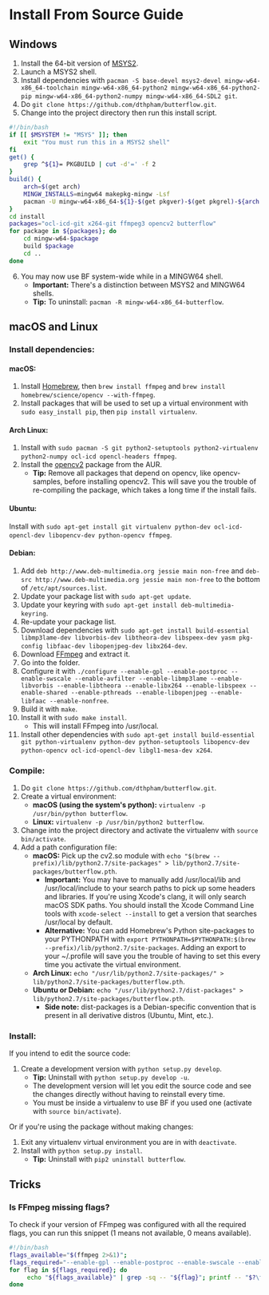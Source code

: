 # Install From Source Guide

## Windows

1. Install the 64-bit version of [MSYS2](https://msys2.github.io/).
2. Launch a MSYS2 shell.
3. Install dependencies with `pacman -S base-devel msys2-devel mingw-w64-x86_64-toolchain mingw-w64-x86_64-python2 mingw-w64-x86_64-python2-pip mingw-w64-x86_64-python2-numpy mingw-w64-x86_64-SDL2 git`.
4. Do `git clone https://github.com/dthpham/butterflow.git`.
5. Change into the project directory then run this install script.
```bash
#!/bin/bash
if [[ $MSYSTEM != "MSYS" ]]; then
    exit "You must run this in a MSYS2 shell"
fi
get() {
    grep ^${1}= PKGBUILD | cut -d'=' -f 2
}
build() {
    arch=$(get arch)
    MINGW_INSTALLS=mingw64 makepkg-mingw -Lsf
    pacman -U mingw-w64-x86_64-${1}-$(get pkgver)-$(get pkgrel)-${arch:2:-2}.pkg.tar.xz
}
cd install
packages="ocl-icd-git x264-git ffmpeg3 opencv2 butterflow"
for package in ${packages}; do
    cd mingw-w64-$package
    build $package
    cd ..
done
```

6. You may now use BF system-wide while in a MINGW64 shell.
    * **Important:** There's a distinction between MSYS2 and MINGW64 shells.
    * **Tip:** To uninstall: `pacman -R mingw-w64-x86_64-butterflow`.

## macOS and Linux

### Install dependencies:
#### macOS:
1. Install [Homebrew](https://brew.sh/), then `brew install ffmpeg` and `brew install homebrew/science/opencv --with-ffmpeg`.
2. Install packages that will be used to set up a virtual environment with `sudo easy_install pip`, then `pip install virtualenv`.

#### Arch Linux:
1. Install with `sudo pacman -S git python2-setuptools python2-virtualenv python2-numpy ocl-icd opencl-headers ffmpeg`.
2. Install the [opencv2](https://aur.archlinux.org/packages/opencv2/) package from the AUR.
    * **Tip:** Remove all packages that depend on opencv, like opencv-samples, before installing opencv2. This will save you the trouble of re-compiling the package, which takes a long time if the install fails.

#### Ubuntu:
Install with `sudo apt-get install git virtualenv python-dev ocl-icd-opencl-dev libopencv-dev python-opencv ffmpeg`.

#### Debian:
1. Add `deb http://www.deb-multimedia.org jessie main non-free` and `deb-src http://www.deb-multimedia.org jessie main non-free` to the bottom of `/etc/apt/sources.list`.
2. Update your package list with `sudo apt-get update`.
3. Update your keyring with `sudo apt-get install deb-multimedia-keyring`.
4. Re-update your package list.
5. Download dependencies with `sudo apt-get install build-essential libmp3lame-dev libvorbis-dev libtheora-dev libspeex-dev yasm pkg-config libfaac-dev libopenjpeg-dev libx264-dev`.
6. Download [FFmpeg](https://ffmpeg.org/releases/) and extract it.
7. Go into the folder.
8. Configure it with `./configure --enable-gpl --enable-postproc --enable-swscale --enable-avfilter --enable-libmp3lame --enable-libvorbis --enable-libtheora --enable-libx264 --enable-libspeex --enable-shared --enable-pthreads --enable-libopenjpeg --enable-libfaac --enable-nonfree`.
9. Build it with `make`.
10. Install it with `sudo make install`.
    * This will install FFmpeg into /usr/local.
11. Install other dependencies with `sudo apt-get install build-essential git python-virtualenv python-dev python-setuptools libopencv-dev python-opencv ocl-icd-opencl-dev libgl1-mesa-dev x264`.

### Compile:
1. Do `git clone https://github.com/dthpham/butterflow.git`.
2. Create a virtual environment:
    * **macOS (using the system's python):** `virtualenv -p /usr/bin/python butterflow`.
    * **Linux:** `virtualenv -p /usr/bin/python2 butterflow`.
3. Change into the project directory and activate the virtualenv with `source bin/activate`.
4. Add a path configuration file:
    * **macOS:** Pick up the cv2.so module with `echo "$(brew --prefix)/lib/python2.7/site-packages" > lib/python2.7/site-packages/butterflow.pth`.
        * **Important:** You may have to manually add /usr/local/lib and /usr/local/include to your search paths to pick up some headers and libraries. If you're using Xcode's clang, it will only search macOS SDK paths. You should install the Xcode Command Line tools with `xcode-select --install` to get a version that searches /usr/local by default.
        * **Alternative:** You can add Homebrew's Python site-packages to your PYTHONPATH with `export PYTHONPATH=$PYTHONPATH:$(brew --prefix)/lib/python2.7/site-packages`. Adding an export to your ~/.profile will save you the trouble of having to set this every time you activate the virtual environment.
    * **Arch Linux:** `echo "/usr/lib/python2.7/site-packages/" > lib/python2.7/site-packages/butterflow.pth`.
    * **Ubuntu or Debian:** `echo "/usr/lib/python2.7/dist-packages" > lib/python2.7/site-packages/butterflow.pth`.
        * **Side note:** dist-packages is a Debian-specific convention that is present in all derivative distros (Ubuntu, Mint, etc.).

### Install:
If you intend to edit the source code:
 1. Create a development version with `python setup.py develop`.
     * **Tip:** Uninstall with `python setup.py develop -u`.
     * The development version will let you edit the source code and see the changes directly without having to reinstall every time.
     * You must be inside a virtualenv to use BF if you used one (activate with `source bin/activate`).

Or if you're using the package without making changes:
 1. Exit any virtualenv virtual environment you are in with `deactivate`.
 2. Install with `python setup.py install`.
      * **Tip:** Uninstall with `pip2 uninstall butterflow`.

## Tricks
### Is FFmpeg missing flags?
To check if your version of FFmpeg was configured with all the required flags, you can run this snippet (1 means not available, 0 means available).
```bash
#!/bin/bash
flags_available="$(ffmpeg 2>&1)";
flags_required="--enable-gpl --enable-postproc --enable-swscale --enable-avfilter --enable-libmp3lame --enable-libvorbis --enable-libtheora --enable-libx264 --enable-libspeex --enable-shared --enable-pthreads --enable-libopenjpeg --enable-libfaac --enable-nonfree";
for flag in ${flags_required}; do
     echo "${flags_available}" | grep -sq -- "${flag}"; printf -- "$?\t${flag}\n";
done
```

